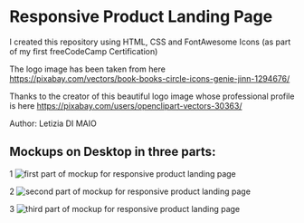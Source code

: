 # Responsive Product Landing Page

I created this repository using HTML, CSS and FontAwesome Icons
(as part of my first freeCodeCamp Certification)

The logo image has been taken from here 
https://pixabay.com/vectors/book-books-circle-icons-genie-jinn-1294676/

Thanks to the creator of this beautiful logo image whose professional profile is here https://pixabay.com/users/openclipart-vectors-30363/

Author: Letizia DI MAIO

## Mockups on Desktop in three parts:

1
<img src="https://user-images.githubusercontent.com/109817389/181732716-c9235d6e-a36e-42a3-b728-da8a0e2eb2ac.JPG" alt="first part of mockup for responsive product landing page" />

2 
<img src="https://user-images.githubusercontent.com/109817389/181732743-4cc1a5bc-37e3-4bac-92f2-96a29e02c271.JPG" alt="second part of mockup for responsive product landing page" />

3 
<img src="https://user-images.githubusercontent.com/109817389/181732761-905c30a1-ee6e-495d-a584-a1625747b1ed.JPG" alt="third part of mockup for responsive product landing page" />

